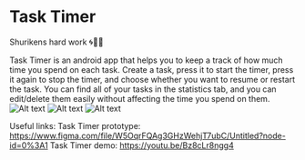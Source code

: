 # Task Timer
Shurikens hard work 🌀💪🏼

Task Timer is an android app that helps you to keep a track of how much time you spend on each task.
Create a task, press it to start the timer, press it again to stop the timer, and choose whether you want to resume or restart the task.
You can find all of your tasks in the statistics tab, and you can edit/delete them easily without affecting the time you spend on them.
![Alt text](https://drive.google.com/file/d/1zDkCjclvZBH1KXotmBrZUJIM2OUG8zdV/view?usp=sharing)
![Alt text](https://drive.google.com/file/d/18L5_EYPaHkfuQRFmiOtNRbdQn-MR1DJm/view?usp=sharing)
![Alt text](https://drive.google.com/file/d/1PV9HPLmrLRNGq4iOtpCSH9KTbWLZw0lB/view?usp=sharing)

Useful links:
Task Timer prototype: https://www.figma.com/file/W5OqrFQAg3GHzWehjT7ubC/Untitled?node-id=0%3A1
Task Timer demo: https://youtu.be/Bz8cLr8ngg4
